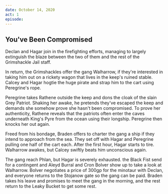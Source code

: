 ```yaml
---
date: October 14, 2020
act: 1
episode: 
---
```

##  You've Been Compromised

Declan and Hagar join in the firefighting efforts, managing to largely extinguish the blaze between the two of them and the rest of the Grimshackle Jail staff.

In return, the Grimshackles offer the gang Walharrow, if they're interested in taking him out on a rickety wagon that lives in the keep's ruined stable. Calcey and Hagar hogtie the huge pirate and strap him to the cart using Peregrine's rope.

Peregrine takes Rathene outside the keep and dons the cloak of the slain Grey Patriot. Shaking her awake, he pretends they've escaped the keep and demands she somehow prove she hasn't been compromised. To prove her authenticity, Rathene reveals that the patriots often enter the caves underneath King's Pyre from the ocean using their longship. Peregrine then knocks her out again.

Freed from his bondage, Braden offers to charter the gang a ship if they intend to approach from the sea. They set off with Hagar and Peregrine pulling one half of the cart each. After the first hour, Hagar starts to tire. Walharrow awakes, but Calcey swiftly beats him unconscious again.

The gang reach Phlan, but Hagar is severely exhausted. the Black Fist send for a contingent and Aleyd Burral and Cron Bolver show up to take a look at Walharrow. Bolver negotiates a price of 300gp for the minotaur with Declan, and everyone returns to the Stojanow gate so the gang can be paid. Braden takes his leave and promises to meet the gang in the morning, and the rest return to the Leaky Bucket to get some rest.

